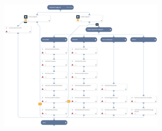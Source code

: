 
![MAR_Endpoint_data_collection](https://github.com/ElazarK/content-docs/blob/master/images/playbooks/MAR_Endpoint_data_collection.png)
